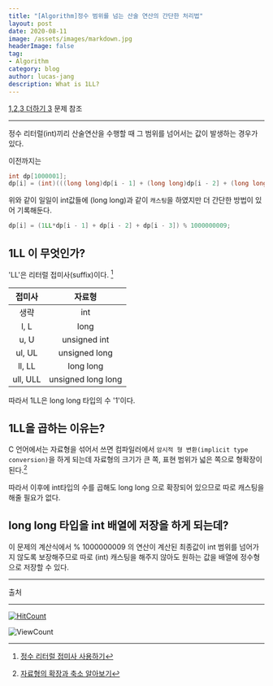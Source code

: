 ```yaml
---
title: "[Algorithm]정수 범위를 넘는 산술 연산의 간단한 처리법"
layout: post
date: 2020-08-11
image: /assets/images/markdown.jpg
headerImage: false
tag:
- Algorithm
category: blog
author: lucas-jang
description: What is 1LL?
---
```




[1,2,3 더하기 3]( https://www.acmicpc.net/problem/15988) 문제 참조

---

정수 리터럴(int)끼리 산술연산을 수행할 때 그 범위를 넘어서는 값이 발생하는 경우가 있다.

이전까지는

```c++
int dp[1000001];
dp[i] = (int)(((long long)dp[i - 1] + (long long)dp[i - 2] + (long long)dp[i - 3]) % (long long)1000000009);
```

위와 같이 일일이 int값들에 (long long)과 같이 `캐스팅`을 하였지만 더 간단한 방법이 있어 기록해둔다.

```c++
dp[i] = (1LL*dp[i - 1] + dp[i - 2] + dp[i - 3]) % 1000000009;
```



## 1LL 이 무엇인가?

'LL'은 리터럴 접미사(suffix)이다. [^1]

| **접미사** |     **자료형**     |
| :--------: | :----------------: |
|    생략    |        int         |
|    l, L    |        long        |
|    u, U    |    unsigned int    |
|   ul, UL   |   unsigned long    |
|   ll, LL   |     long long      |
|  ull, ULL  | unsigned long long |



따라서 1LL은 long long 타입의 수 '1'이다. 



## 1LL을 곱하는 이유는?

C 언어에서는 자료형을 섞어서 쓰면 컴파일러에서 `암시적 형 변환(implicit type conversion)`을 하게 되는데 자료형의 크기가 큰 쪽, 표현 범위가 넓은 쪽으로 형확장이 된다.[^2]

따라서 이후에 int타입의 수를 곱해도 long long 으로 확장되어 있으므로 따로 캐스팅을 해줄 필요가 없다.



## long long 타입을 int 배열에 저장을 하게 되는데?

이 문제의 계산식에서 % 1000000009 의 연산이 계산된 최종값이 int 범위를 넘어가지 않도록 보장해주므로 따로 (int) 캐스팅을 해주지 않아도 원하는 값을 배열에 정수형으로 저장할 수 있다.

---

출처

[^1]:  [정수 리터럴 접미사 사용하기](https://dojang.io/mod/page/view.php?id=71)
[^2]: [자료형의 확장과 축소 알아보기](https://dojang.io/mod/page/view.php?id=112)

---

[![HitCount](http://hits.dwyl.com/{username}/{project}.svg)](http://hits.dwyl.com/{username}/{project})


![ViewCount](https://views.whatilearened.today/views/github/<user>/<repo>.svg)


